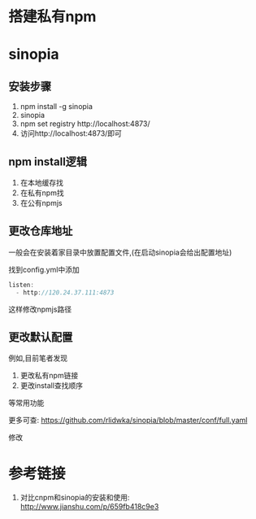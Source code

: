 # 搭建私有npm

# sinopia


## 安装步骤

1. npm install -g sinopia
2. sinopia
4. npm set registry http://localhost:4873/
5. 访问http://localhost:4873/即可

## npm install逻辑

1. 在本地缓存找
2. 在私有npm找
3. 在公有npmjs

## 更改仓库地址

一般会在安装着家目录中放置配置文件,(在启动sinopia会给出配置地址)

找到config.yml中添加

```javascript
listen:
  - http://120.24.37.111:4873
```
这样修改npmjs路径

## 更改默认配置

例如,目前笔者发现

1. 更改私有npm链接
2. 更改install查找顺序

等常用功能

更多可查: https://github.com/rlidwka/sinopia/blob/master/conf/full.yaml

修改

# 参考链接

1. 对比cnpm和sinopia的安装和使用: http://www.jianshu.com/p/659fb418c9e3
